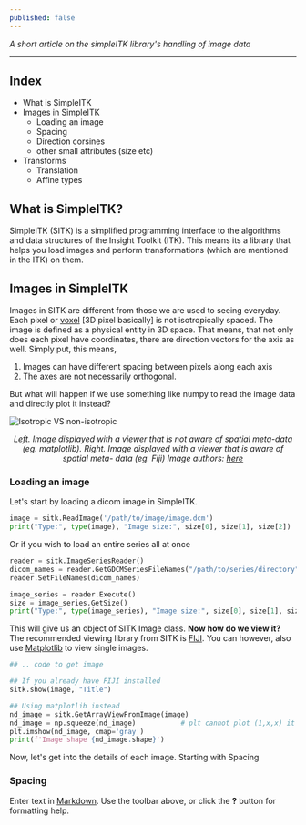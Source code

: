 ```yaml
---
published: false
---
```

_A short article on the simpleITK library's handling of image data_

---

## Index

  - What is SimpleITK
  - Images in SimpleITK
    - Loading an image
    - Spacing
    - Direction corsines
    - other small attributes (size etc)
  - Transforms
    - Translation
    - Affine types

## What is SimpleITK?

SimpleITK (SITK) is a simplified programming interface to the algorithms and data structures of the Insight Toolkit (ITK). This means its a library that helps you load images and perform transformations (which are mentioned in the ITK) on them. 

## Images in SimpleITK

Images in SITK are different from those we are used to seeing everyday. Each pixel or [voxel](https://en.wikipedia.org/wiki/Voxel) \[3D pixel basically\] is not isotropically spaced. The image is defined as a physical entity in 3D space. That means, that not only does each pixel have coordinates, there are direction vectors for the axis as well. Simply put, this means,

1. Images can have different spacing between pixels along each axis
2. The axes are not necessarily orthogonal.

But what will happen if we use something like numpy to read the image data and directly plot it instead?

![Isotropic VS non-isotropic]({{site.baseurl}}/images/isotropic.svg)
<p style="text-align:center"><i> Left. Image displayed with a viewer that is not aware of spatial meta-data (eg. matplotlib). Right. Image displayed with a viewer that is aware of spatial meta-
data (eg. Fiji) Image authors: <a href="https://youtu.be/2JNTJKaz-aM?t=616">here</a> </i></p>

### Loading an image

Let's start by loading a dicom image in SimpleITK.

```python
image = sitk.ReadImage('/path/to/image/image.dcm')
print("Type:", type(image), "Image size:", size[0], size[1], size[2])
```

Or if you wish to load an entire series all at once

```python
reader = sitk.ImageSeriesReader()
dicom_names = reader.GetGDCMSeriesFileNames("/path/to/series/directory")
reader.SetFileNames(dicom_names)

image_series = reader.Execute()
size = image_series.GetSize()
print("Type:", type(image_series), "Image size:", size[0], size[1], size[2])
```

This will give us an object of SITK Image class. **Now how do we view it?**
The recommended viewing library from SITK is [FIJI](https://fiji.sc/). You can however, also use [Matplotlib](https://matplotlib.org/stable/index.html) to view single images.

```python
## .. code to get image

## If you already have FIJI installed
sitk.show(image, "Title")

## Using matplotlib instead
nd_image = sitk.GetArrayViewFromImage(image)
nd_image = np.squeeze(nd_image)           # plt cannot plot (1,x,x) it needs to be (x,x) for a 2D image
plt.imshow(nd_image, cmap='gray')
print(f'Image shape {nd_image.shape}')
```

Now, let's get into the details of each image. Starting with Spacing

### Spacing








   



Enter text in [Markdown](http://daringfireball.net/projects/markdown/). Use the toolbar above, or click the **?** button for formatting help.
